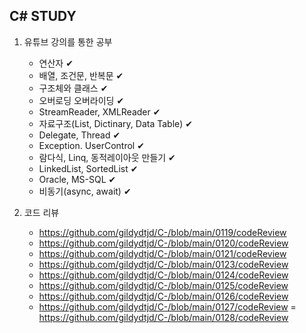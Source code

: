 <h2>C# STUDY</h2>

1. 유튜브 강의를 통한 공부
   - 연산자 ✔
   - 배열, 조건문, 반복문  ✔
   - 구조체와 클래스 ✔
   - 오버로딩 오버라이딩 ✔
   - StreamReader, XMLReader ✔
   - 자료구조(List, Dictinary, Data Table) ✔
   - Delegate, Thread ✔
   - Exception. UserControl ✔
   - 람다식, Linq, 동적레이아웃 만들기 ✔
   - LinkedList, SortedList ✔
   - Oracle, MS-SQL ✔
   - 비동기(async, await) ✔

2. 코드 리뷰
   - https://github.com/gildydtjd/C-/blob/main/0119/codeReview
   - https://github.com/gildydtjd/C-/blob/main/0120/codeReview
   - https://github.com/gildydtjd/C-/blob/main/0121/codeReview
   - https://github.com/gildydtjd/C-/blob/main/0123/codeReview
   - https://github.com/gildydtjd/C-/blob/main/0124/codeReview
   - https://github.com/gildydtjd/C-/blob/main/0125/codeReview
   - https://github.com/gildydtjd/C-/blob/main/0126/codeReview
   - https://github.com/gildydtjd/C-/blob/main/0127/codeReview
   = https://github.com/gildydtjd/C-/blob/main/0128/codeReview
